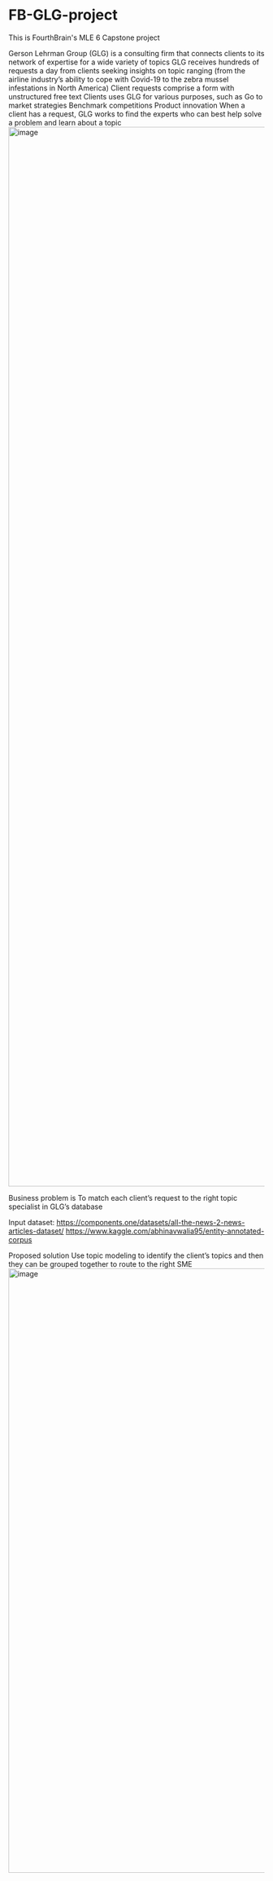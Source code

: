 # FB-GLG-project
This is FourthBrain's MLE 6 Capstone project

Gerson Lehrman Group (GLG) is a consulting firm that connects clients to its network of expertise for a wide variety of topics
GLG receives hundreds of requests a day from clients seeking insights on topic ranging (from the airline industry’s ability to cope with Covid-19 to the zebra mussel infestations in North America)
Client requests comprise a form with unstructured free text
Clients uses GLG for various purposes, such as
Go to market strategies
Benchmark competitions
Product innovation
When a client has a request, GLG works to find the experts who can best help solve a problem and learn about a topic
<img width="2081" alt="image" src="https://user-images.githubusercontent.com/16520294/169153429-f341eadd-ea90-4ccd-8d9f-315ca6f4ada6.png">

Business problem is 
To match each client’s request to the right topic specialist in GLG’s database

Input dataset: 
https://components.one/datasets/all-the-news-2-news-articles-dataset/
https://www.kaggle.com/abhinavwalia95/entity-annotated-corpus

Proposed solution
Use topic modeling to identify the client’s topics and then they can be grouped together to route to the right SME
<img width="1187" alt="image" src="https://user-images.githubusercontent.com/16520294/169153492-7fe6268e-e670-47fa-9fb9-04100437cb14.png">
